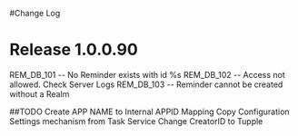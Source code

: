 
#Change Log

 # Release 1.0.0.90
 REM_DB_101 -- No Reminder exists with id %s
 REM_DB_102 -- Access not allowed. Check Server Logs
 REM_DB_103 -- Reminder cannot be created without a Realm

##TODO
 Create APP NAME to Internal APPID Mapping
 Copy Configuration Settings mechanism from Task Service
 Change CreatorID to Tupple
